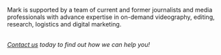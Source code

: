 <p class="lg:text-xl md:text-base">
        Mark is supported by a team of current and former journalists and media
        professionals with advance expertise in on-demand videography, editing,
        research, logistics and digital marketing.
      </p>
       <br />
            <i id="Legal" class="lg:text-xl"><a href="/Contact#send-message" class="text-[#0000ff]">Contact us</a> today to find out how we can help you!
            </i>
      <!-- <p
        class="lg:text-xl md:text-xl py-5 sm:text-lg font-semibold font-[Poppins] text-blue"
      >
        <a href="mailto:contact@mediaadvisoryexperts.com"
          >contact@mediaadvisoryexperts.com</a
        >
      </p> -->
